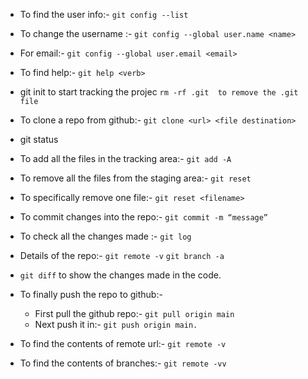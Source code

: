 - To find the user info:-  `git config --list`
- To change the username :-  `git config --global user.name <name>`
- For email:- `git config --global user.email <email>`


- To find help:-  `git help <verb>`

 - git init to start tracking the projec `rm -rf .git  to remove the .git file`

- To clone a repo from github:- `git clone <url> <file destination>`

- git status

- To add all the files in the tracking area:- `git add -A`
- To remove all the files from the staging area:- `git reset`
- To specifically remove one file:-  `git reset <filename>`

- To commit changes into the repo:- `git commit -m “message”`
- To check all the changes made :- `git log`

- Details of the repo:- `git remote -v`
			     					`git branch -a`

- `git diff` to show the changes made in the code.


- To finally push the repo to github:-
	- First pull the github repo:- `git pull origin main`
	- Next push it in:- `git push origin main.`

- To find the contents of remote url:-	`git remote -v`
- To find the contents of branches:- `git remote -vv`